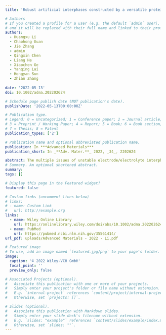 ```yaml
---
title: 'Robust artificial interphases constructed by a versatile protein-based binder for high-voltage Na-ion battery cathodes'

# Authors
# If you created a profile for a user (e.g. the default `admin` user), write the username (folder name) here
# and it will be replaced with their full name and linked to their profile.
authors:
  - Huangxu Li
  - Chaohong Guan
  - Jie Zhang
  - admin
  - Qingxin Chen
  - Liang He
  - Xiaochen Ge
  - Yanqing Lai
  - Hongyan Sun
  - Zhian Zhang
    
date: '2022-05-13'
doi: 10.1002/adma.202202624

# Schedule page publish date (NOT publication's date).
publishDate: '2022-05-13T00:00:00Z'

# Publication type.
# Legend: 0 = Uncategorized; 1 = Conference paper; 2 = Journal article;
# 3 = Preprint / Working Paper; 4 = Report; 5 = Book; 6 = Book section;
# 7 = Thesis; 8 = Patent
publication_types: ['2']

# Publication name and optional abbreviated publication name.
publication: In ***Advanced Materials***
publication_short: In _**Adv. Mater.**_ 2022, _34_, 2202624

abstract: The multiple issues of unstable electrode/electrolyte interphases, sluggish reaction kinetics, and transition-metal (TM) dissolution have long greatly affected the rate and cycling performance of cathode materials for Na-ion batteries. Herein, a multifunctional protein-based binder, sericin protein/poly(acrylic acid) (SP/PAA), is developed, which shows intriguing physiochemical properties to address these issues. The highly hydrophilic nature and strong H-bond interaction between crosslinking SP and PAA leads to a uniform coating of the binder layer, which serves as an artificial interphase on the high-voltage Na4Mn2Fe(PO4)2P2O7 cathode material (NMFPP). Through systematic experiments and theoretical calculations, it is shown that the SP/PAA binder is electrochemically stable at high voltages and possesses increased ionic conductivity due to the interaction between sericin and electrolyte anion ClO4−, which can provide additional sodium-migration paths with greatly reduced energy barriers. Besides, the strong interaction force between the binder and the NMFPP can effectively protect the cathode from electrolyte corrosion, suppress Mn-dissolution, stabilize crystal structure, and ensure electrode integrity during cycling. Benefiting from these merits, the SP/PAA-based NMFPP electrode displays enhanced rate and cycling performance. Of note, the universality of the SP/PAA binder is further confirmed on Na3V2(PO4)2F3. It is believed that the versatile protein-based binder is enlightening for the development of high-performance batteries.
# Summary. An optional shortened abstract.
summary:
tags: []

# Display this page in the Featured widget?
featured: false

# Custom links (uncomment lines below)
# links:
# - name: Custom Link
#   url: http://example.org
links:
  - name: Wiley Online Library
    url: https://onlinelibrary.wiley.com/doi/abs/10.1002/adma.202202624
  - name: PubMed
    url: https://pubmed.ncbi.nlm.nih.gov/35561414/
url_pdf: uploads/Advanced Materials - 2022 - Li.pdf

# Featured image
# To use, add an image named `featured.jpg/png` to your page's folder.
image:
  caption: '© 2022 Wiley-VCH GmbH'
  focal_point: ''
  preview_only: false

# Associated Projects (optional).
#   Associate this publication with one or more of your projects.
#   Simply enter your project's folder or file name without extension.
#   E.g. `internal-project` references `content/project/internal-project/index.md`.
#   Otherwise, set `projects: []`.

# Slides (optional).
#   Associate this publication with Markdown slides.
#   Simply enter your slide deck's filename without extension.
#   E.g. `slides: "example"` references `content/slides/example/index.md`.
#   Otherwise, set `slides: ""`.
---
```


